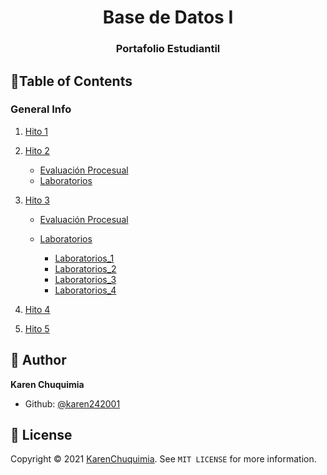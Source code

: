 <h1 align="center">Base de Datos I</h1>
<h3 align="center">Portafolio Estudiantil</h3>


## 📖Table of Contents
<a name="general-info"></a>
### General Info
1. [Hito 1](https://github.com/karen242001/Base-de-datos-I-/tree/main/Hito1)
2. [Hito 2](https://github.com/karen242001/Base-de-datos-I-/blob/main/Hito2)

	- [Evaluación Procesual]()
	- [Laboratorios]()

3. [Hito 3](#h3)

	- [Evaluación Procesual]()
	- [Laboratorios]()

		- [Laboratorios_1]()
		- [Laboratorios_2]()
		- [Laboratorios_3]()
		- [Laboratorios_4]()
4. [Hito 4](#h4)
5. [Hito 5](#h5)


## 👤 Author

**Karen Chuquimia**


- Github: [@karen242001](https://github.com/karen242001)

## 📝 License

Copyright © 2021 [KarenChuquimia](https://github.com/karen242001). 
See ``MIT LICENSE`` for more information.
